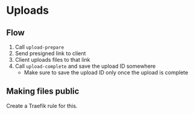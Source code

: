 # Uploads

## Flow

1. Call `upload-prepare`
1. Send presigned link to client
1. Client uploads files to that link
1. Call `upload-complete` and save the upload ID somewhere
	* Make sure to save the upload ID only once the upload is complete

## Making files public

Create a Traefik rule for this.

